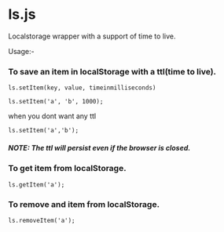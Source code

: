 # ls.js

Localstorage wrapper with a support of time to live.

Usage:-

### To save an item in localStorage with a ttl(time to live).

`ls.setItem(key, value, timeinmilliseconds)`

``` ls.setItem('a', 'b', 1000); ```

when you dont want any ttl

```ls.setItem('a','b');```

##### NOTE: The ttl will persist even if the browser is closed. 

### To get item from localStorage.

```ls.getItem('a');```

### To remove and item from localStorage.

```ls.removeItem('a');```
